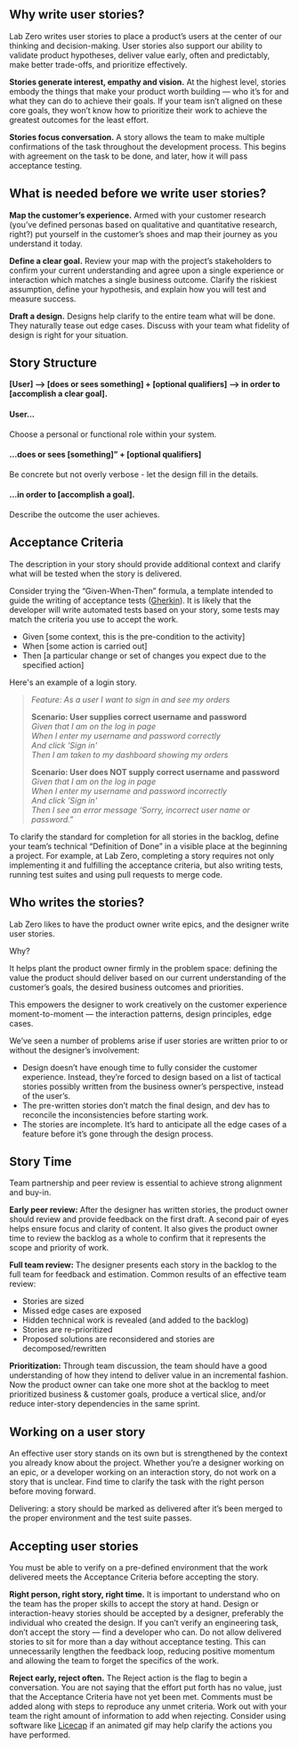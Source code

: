 ## Why write user stories?

Lab Zero writes user stories to place a product’s users at the center of our thinking and decision-making. User stories also support our ability to validate product hypotheses, deliver value early, often and predictably, make better trade-offs, and prioritize effectively.

**Stories generate interest, empathy and vision.** At the highest level, stories embody the things that make your product worth building — who it’s for and what they can do to achieve their goals. If your team isn’t aligned on these core goals, they won’t know how to prioritize their work to achieve the greatest outcomes for the least effort. 

**Stories focus conversation.** A story allows the team to make multiple confirmations of the task throughout the development process. This begins with agreement on the task to be done, and later, how it will pass acceptance testing.

## What is needed before we write user stories?

**Map the customer’s experience.** Armed with your customer research (you’ve defined personas based on qualitative and quantitative research, right?) put yourself in the customer’s shoes and map their journey as you understand it today.

**Define a clear goal.** Review your map with the project’s stakeholders to confirm your current understanding and agree upon a single experience or interaction which matches a single business outcome. Clarify the riskiest assumption, define your hypothesis, and explain how you will test and measure success.

**Draft a design.** Designs help clarify to the entire team what will be done. They naturally tease out edge cases. Discuss with your team what fidelity of design is right for your situation. 

## Story Structure

**[User] --> [does or sees something]  + [optional qualifiers] --> in order to [accomplish a clear goal].**

#### User… 

Choose a personal or functional role within your system. 

#### …does or sees [something]” + [optional qualifiers] 

Be concrete but not overly verbose - let the design fill in the details.

#### ...in order to [accomplish a goal].

Describe the outcome the user achieves.


## Acceptance Criteria

The description in your story should provide additional context and clarify what will be tested when the story is delivered.

Consider trying the “Given-When-Then” formula, a template intended to guide the writing of acceptance tests ([Gherkin](https://cucumber.io/docs/gherkin/)). It is likely that the developer will write automated tests based on your story, some tests may match the criteria you use to accept the work. 

* Given [some context, this is the pre-condition to the activity]
* When [some action is carried out]
* Then [a particular change or set of changes you expect due to the specified action]

Here's an example of a login story.
>_Feature: As a user I want to sign in and see my orders_  
>
>__Scenario: User supplies correct username and password__  
>_Given that I am on the log in page_  
>_When I enter my username and password correctly_  
>_And click 'Sign in'_  
>_Then I am taken to my dashboard showing my orders_  
>
>__Scenario: User does NOT supply correct username and password__  
>_Given that I am on the log in page_  
>_When I enter my username and password incorrectly_  
>_And click 'Sign in'_  
>_Then I see an error message ‘Sorry, incorrect user name or password.”_  

To clarify the standard for completion for all stories in the backlog, define your team’s technical “Definition of Done” in a visible place at the beginning a project. For example, at Lab Zero, completing a story requires not only implementing it and fulfilling the acceptance criteria, but also writing tests, running test suites and using pull requests to merge code. 

## Who writes the stories?

Lab Zero likes to have the product owner write epics, and the designer write user stories. 

Why? 

It helps plant the product owner firmly in the problem space: defining the value the product should deliver based on our current understanding of the customer’s goals, the desired business outcomes and priorities. 

This empowers the designer to work creatively on the customer experience moment-to-moment — the interaction patterns, design principles, edge cases.

We’ve seen a number of problems arise if user stories are written prior to or without the designer’s involvement:

* Design doesn’t have enough time to fully consider the customer experience. Instead, they’re forced to design based on a list of tactical stories possibly written from the business owner’s perspective, instead of the user’s. 
* The pre-written stories don’t match the final design, and dev has to reconcile the inconsistencies before starting work.
* The stories are incomplete. It’s hard to anticipate all the edge cases of a feature before it’s gone through the design process. 

## Story Time

Team partnership and peer review is essential to achieve strong alignment and buy-in.

**Early peer review:** After the designer has written stories, the product owner should review and provide feedback on the first draft. A second pair of eyes helps ensure focus and clarity of content. It also gives the product owner time to review the backlog as a whole to confirm that it represents the scope and priority of work.

**Full team review:** The designer presents each story in the backlog to the full team for feedback and estimation. Common results of an effective team review:

* Stories are sized
* Missed edge cases are exposed
* Hidden technical work is revealed (and added to the backlog)
* Stories are re-prioritized
* Proposed solutions are reconsidered and stories are decomposed/rewritten

**Prioritization:** Through team discussion, the team should have a good understanding of how they intend to deliver value in an incremental fashion. Now the product owner can take one more shot at the backlog to meet prioritized business & customer goals, produce a vertical slice, and/or reduce inter-story dependencies in the same sprint.

## Working on a user story

An effective user story stands on its own but is strengthened by the context you already know about the project. Whether you’re a designer working on an epic, or a developer working on an interaction story, do not work on a story that is unclear. Find time to clarify the task with the right person before moving forward.

Delivering: a story should be marked as delivered after it’s been merged to the proper environment and the test suite passes.

## Accepting user stories

You must be able to verify on a pre-defined environment that the work delivered meets the Acceptance Criteria before accepting the story.

**Right person, right story, right time.** It is important to understand who on the team has the proper skills to accept the story at hand. Design or interaction-heavy stories should be accepted by a designer, preferably the individual who created the design. If you can’t verify an engineering task, don’t accept the story — find a developer who can. Do not allow delivered stories to sit for more than a day without acceptance testing. This can unnecessarily lengthen the feedback loop, reducing positive momentum and allowing the team to forget the specifics of the work.

**Reject early, reject often.** The Reject action is the flag to begin a conversation. You are not saying that the effort put forth has no value, just that the Acceptance Criteria have not yet been met. Comments must be added along with steps to reproduce any unmet criteria. Work out with your team the right amount of information to add when rejecting. Consider using software like [Licecap](https://github.com/justinfrankel/licecap) if an animated gif may help clarify the actions you have performed.